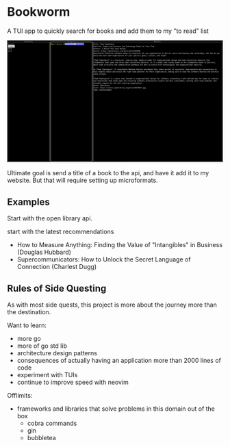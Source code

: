 # Bookworm

A TUI app to quickly search for books and add them to my "to read" list

![Screenshot of Bookworm searching for book information](docs/bookwormCLI.png)

Ultimate goal is send a title of a book to the api, and have it add it to my website. But that will require setting up microformats.

## Examples

Start with the open library api.

start with the latest recommendations
- How to Measure Anything: Finding the Value of "Intangibles" in Business (Douglas  Hubbard)
- Supercommunicators: How to Unlock the Secret Language of Connection (Charlest Dugg)

## Rules of Side Questing 

As with most side quests, this project is more about the journey more than the destination.

Want to learn: 
- more go
- more of go std lib
- architecture design patterns
- consequences of actually having an application more than 2000 lines of code
- experiment with TUIs
- continue to improve speed with neovim

Offlimits:
- frameworks and libraries that solve problems in this domain out of the box
  - cobra commands
  - gin
  - bubbletea


